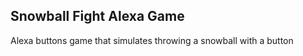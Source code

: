 Snowball Fight Alexa Game
-------------------------

Alexa buttons game that simulates throwing a snowball with a button
